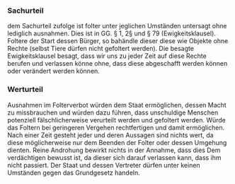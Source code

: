 ### Sachurteil
dem Sachurteil zufolge ist folter unter jeglichen Umständen untersagt ohne lediglich ausnahmen. Dies ist in GG. § 1, 2§ und  § 79 (Ewigkeitsklausel). Foltere der Start dessen Bürger, so bahändle dieser diese wie Objekte ohne Rechte (selbst Tiere dürfen nicht gefoltert werden). Die besagte Ewigkeitsklausel besagt, dass wir uns zu jeder Zeit auf diese Rechte berufen und verlassen könne ohne, dass diese abgeschafft werden können oder verändert werden können.



### Werturteil
Ausnahmen im Folterverbot würden dem Staat ermöglichen, dessen Macht zu missbrauchen und würden dazu führen, dass unschuldige Menschen potenziell fälschlicherweise verurteilt werden und gefoltert werden.
Würde das Foltern bei geringeren Vergehen rechtfertigen und damit  ermöglichen.
Nach einer Zeit gesteht jeder und deren Aussagen sind nichts wert, da diese möglicherweise nur dem Beenden der Folter oder dessen Umgehung dienten.
Reine Androhung bewirkt nichts in der Annahme, dass dies Dem verdächtigen bewusst ist, da dieser sich darauf verlassen kann, dass ihm nicht passiert.
Der Staat und dessen Vertreter dürfen unter keinen Umständen gegen das Grundgesetz handeln.



